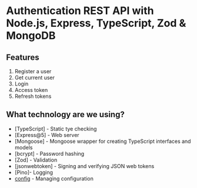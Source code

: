 # Authentication REST API with Node.js, Express, TypeScript, Zod & MongoDB

## Features
1. Register a user
2. Get current user
3. Login
4. Access token
5. Refresh tokens

## What technology are we using?
- [TypeScript] - Static tye checking 
- [Express@5] - Web server
- [Mongoose] - Mongoose wrapper for creating TypeScript interfaces and models
- [bcrypt] - Password hashing
- [Zod] - Validation
- [jsonwebtoken] - Signing and verifying JSON web tokens
- [Pino]- Logging
- [config](https://github.com/lorenwest/node-config) - Managing configuration